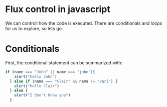 # Flux control in javascript
We can controll how the code is executed. There are conditionals and loops for us to explore, so lets go.

# Conditionals
First, the conditional statement can be summarized with:

```javascript
if (name === "John" || name === "john"){
    alert("hello John")
  } else if (name === "Clair" && name != "Vari") {
    alert("hello Clair")
  } else {
    alert("I don't know you")
  }
```


